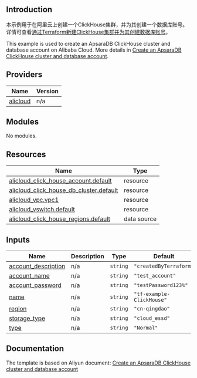 ## Introduction

<!-- DOCS_DESCRIPTION_CN -->
本示例用于在阿里云上创建一个ClickHouse集群，并为其创建一个数据库账号。
详情可查看[通过Terraform新建ClickHouse集群并为其创建数据库账号](https://help.aliyun.com/document_detail/2835286.html)。
<!-- DOCS_DESCRIPTION_CN -->

<!-- DOCS_DESCRIPTION_EN -->
This example is used to create an ApsaraDB ClickHouse cluster and database account on Alibaba Cloud.
More details in [Create an ApsaraDB ClickHouse cluster and database account](https://help.aliyun.com/document_detail/2835286.html).
<!-- DOCS_DESCRIPTION_EN -->

<!-- BEGIN_TF_DOCS -->
## Providers

| Name | Version |
|------|---------|
| <a name="provider_alicloud"></a> [alicloud](#provider\_alicloud) | n/a |

## Modules

No modules.

## Resources

| Name | Type |
|------|------|
| [alicloud_click_house_account.default](https://registry.terraform.io/providers/aliyun/alicloud/latest/docs/resources/click_house_account) | resource |
| [alicloud_click_house_db_cluster.default](https://registry.terraform.io/providers/aliyun/alicloud/latest/docs/resources/click_house_db_cluster) | resource |
| [alicloud_vpc.vpc1](https://registry.terraform.io/providers/aliyun/alicloud/latest/docs/resources/vpc) | resource |
| [alicloud_vswitch.default](https://registry.terraform.io/providers/aliyun/alicloud/latest/docs/resources/vswitch) | resource |
| [alicloud_click_house_regions.default](https://registry.terraform.io/providers/aliyun/alicloud/latest/docs/data-sources/click_house_regions) | data source |

## Inputs

| Name | Description | Type | Default | Required |
|------|-------------|------|---------|:--------:|
| <a name="input_account_description"></a> [account\_description](#input\_account\_description) | n/a | `string` | `"createdByTerraform"` | no |
| <a name="input_account_name"></a> [account\_name](#input\_account\_name) | n/a | `string` | `"test_account"` | no |
| <a name="input_account_password"></a> [account\_password](#input\_account\_password) | n/a | `string` | `"testPassword123%"` | no |
| <a name="input_name"></a> [name](#input\_name) | n/a | `string` | `"tf-example-ClickHouse"` | no |
| <a name="input_region"></a> [region](#input\_region) | n/a | `string` | `"cn-qingdao"` | no |
| <a name="input_storage_type"></a> [storage\_type](#input\_storage\_type) | n/a | `string` | `"cloud_essd"` | no |
| <a name="input_type"></a> [type](#input\_type) | n/a | `string` | `"Normal"` | no |
<!-- END_TF_DOCS -->

## Documentation
<!-- docs-link --> 

The template is based on Aliyun document: [Create an ApsaraDB ClickHouse cluster and database account](https://help.aliyun.com/document_detail/2835286.html) 

<!-- docs-link --> 